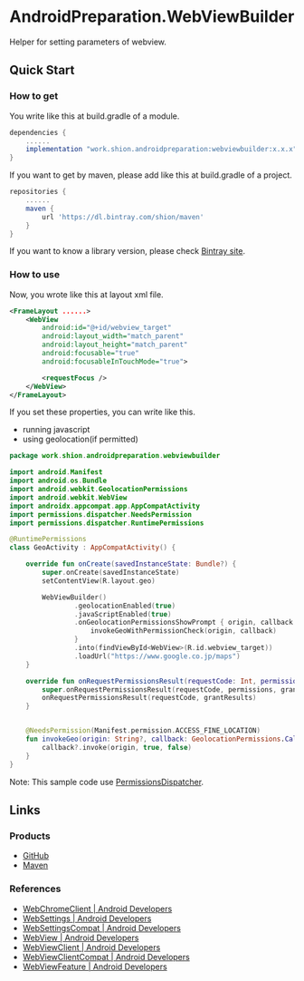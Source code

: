 # AndroidPreparation.WebViewBuilder
Helper for setting parameters of webview.

## Quick Start
### How to get
You write like this at build.gradle of a module.

``` gradle
dependencies {
    ......
    implementation "work.shion.androidpreparation:webviewbuilder:x.x.x"
}
```

If you want to get by maven, please add like this at build.gradle of a project.

``` gradle
repositories {
    ......
    maven {
        url 'https://dl.bintray.com/shion/maven'
    }
}
```

If you want to know a library version, please check [Bintray site][maven_webviewbuilder].

### How to use
Now, you wrote like this at layout xml file.

``` xml
<FrameLayout ......>
    <WebView
        android:id="@+id/webview_target"
        android:layout_width="match_parent"
        android:layout_height="match_parent"
        android:focusable="true"
        android:focusableInTouchMode="true">

        <requestFocus />
    </WebView>
</FrameLayout>
```

If you set these properties, you can write like this.

* running javascript
* using geolocation(if permitted)

``` kotlin
package work.shion.androidpreparation.webviewbuilder

import android.Manifest
import android.os.Bundle
import android.webkit.GeolocationPermissions
import android.webkit.WebView
import androidx.appcompat.app.AppCompatActivity
import permissions.dispatcher.NeedsPermission
import permissions.dispatcher.RuntimePermissions

@RuntimePermissions
class GeoActivity : AppCompatActivity() {

    override fun onCreate(savedInstanceState: Bundle?) {
        super.onCreate(savedInstanceState)
        setContentView(R.layout.geo)

        WebViewBuilder()
                .geolocationEnabled(true)
                .javaScriptEnabled(true)
                .onGeolocationPermissionsShowPrompt { origin, callback ->
                    invokeGeoWithPermissionCheck(origin, callback)
                }
                .into(findViewById<WebView>(R.id.webview_target))
                .loadUrl("https://www.google.co.jp/maps")
    }

    override fun onRequestPermissionsResult(requestCode: Int, permissions: Array<out String>, grantResults: IntArray) {
        super.onRequestPermissionsResult(requestCode, permissions, grantResults)
        onRequestPermissionsResult(requestCode, grantResults)
    }


    @NeedsPermission(Manifest.permission.ACCESS_FINE_LOCATION)
    fun invokeGeo(origin: String?, callback: GeolocationPermissions.Callback?) {
        callback?.invoke(origin, true, false)
    }
}
```

Note: This sample code use [PermissionsDispatcher](https://github.com/permissions-dispatcher/PermissionsDispatcher).



## Links
### Products
* [GitHub][gh_webviewbuilder]
* [Maven][maven_webviewbuilder]

### References
* [WebChromeClient | Android Developers](https://developer.android.com/reference/kotlin/android/webkit/WebChromeClient)
* [WebSettings | Android Developers](https://developer.android.com/reference/kotlin/android/webkit/WebSettings)
* [WebSettingsCompat | Android Developers](https://developer.android.com/reference/androidx/webkit/WebSettingsCompat)
* [WebView | Android Developers](https://developer.android.com/reference/kotlin/android/webkit/WebView)
* [WebViewClient | Android Developers](https://developer.android.com/reference/kotlin/android/webkit/WebViewClient)
* [WebViewClientCompat | Android Developers](https://developer.android.com/reference/androidx/webkit/WebViewClientCompat)
* [WebViewFeature | Android Developers](https://developer.android.com/reference/androidx/webkit/WebViewFeature)



[gh_webviewbuilder]: https://github.com/TentaShion/AndroidPreparation/blob/master/webviewbuilder
[maven_webviewbuilder]: https://bintray.com/shion/maven/work.shion.androidpreparation.webviewbuilder
